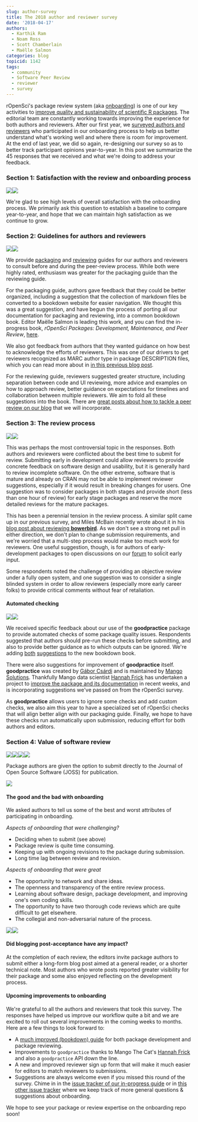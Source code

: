 ```yaml
---
slug: author-survey
title: The 2018 author and reviewer survey
date: '2018-04-17'
authors:
  - Karthik Ram
  - Noam Ross
  - Scott Chamberlain
  - Maëlle Salmon
categories: blog
topicid: 1142
tags:
  - community
  - Software Peer Review
  - reviewer
  - survey
---
```


rOpenSci's package review system (aka
[onboarding](https://github.com/ropensci/software-review/)) is one of our key
activities to [improve quality and sustainability of scientific R
packages](https://ropensci.org/blog/2017/09/01/nf-softwarereview/). The
editorial team are constantly working towards improving the experience
for both authors and reviewers. After our first year, we [surveyed
authors and
reviewers](https://ropensci.org/blog/2016/03/28/software-review/) who
participated in our onboarding process to help us better understand
what's working well and where there is room for improvement. At the end
of last year, we did so again, re-designing our survey so as to better
track participant opinions year-to-year. In this post we summarize the
45 responses that we received and what we're doing to address your
feedback.

### Section 1: Satisfaction with the review and onboarding process

![](https://i.imgur.com/x4ICORq.png)![](https://i.imgur.com/pUF0kS0.png)

We're glad to see high levels of overall satisfaction with the
onboarding process. We primarily ask this question to establish a
baseline to compare year-to-year, and hope that we can maintain high
satisfaction as we continue to grow.

###  Section 2: Guidelines for authors and reviewers

![](https://i.imgur.com/Vx0HtQ9.png)![](https://i.imgur.com/N6rYblm.png)

We provide
[packaging](https://ropensci.github.io/dev_guide/building.html)
and
[reviewing](https://ropensci.github.io/dev_guide/reviewerguide.html)
guides for our authors and reviewers to consult before and during the
peer-review process. While both were highly rated, enthusiasm was
greater for the packaging guide than the reviewing guide.

For the packaging guide, authors gave feedback that they could be better
organized, including a suggestion that the collection of markdown files
be converted to a bookdown website for easier navigation. We thought
this was a great suggestion, and have begun the process of porting all
our documentation for packaging and reviewing, into a common bookdown
book. Editor Maëlle Salmon is leading this work, and you can find the
in-progress book, *rOpenSci Packages: Development, Maintenance, and Peer
Review*, [here](https://ropensci.github.io/dev_guide/).

We also got feedback from authors that they wanted guidance on how best
to acknowledge the efforts of reviewers. This was one of our drivers to
get reviewers recognized as MARC author type in package DESCRIPTION
files, which you can read more about in [in this previous blog
post](https://ropensci.org/blog/2018/03/16/thanking-reviewers-in-metadata/).

For the reviewing guide, reviewers suggested greater structure,
including separation between code and UI reviewing, more advice and
examples on how to approach review, better guidance on expectations for
timelines and collaboration between multiple reviewers. We aim to fold
all these suggestions into the book. There are [great posts about how to
tackle a peer review on our blog](https://ropensci.org/tags/reviewer/)
that we will incorporate.

### Section 3: The review process


![](https://i.imgur.com/zNSsW2V.png)![](https://i.imgur.com/noxbYih.png)

This was perhaps the most controversial topic in the responses. Both
authors and reviewers were conflicted about the best time to submit for
review. Submitting early in development could allow reviewers to provide
concrete feedback on software design and usability, but it is generally
hard to review incomplete software. On the other extreme, software that
is mature and already on CRAN may not be able to implement reviewer
suggestions, especially if it would result in breaking changes for
users. One suggestion was to consider packages in both stages and
provide short (less than one hour of review) for early stage packages
and reserve the more detailed reviews for the mature packages.

This has been a perennial tension in the review process. A similar split
came up in our previous survey, and Miles McBain recently wrote about it
in his [blog post about reviewing
**bowerbird**](https://milesmcbain.xyz/ropensci-onboarding2/). As we
don't see a strong net pull in either direction, we don't plan to change
submission requirements, and we're worried that a multi-step process
would make too much work for reviewers. One useful suggestion, though,
is for authors of early-development packages to open discussions on our
[forum](http://discuss.ropensci.org/) to solicit early input.

Some respondents noted the challenge of providing an objective review
under a fully open system, and one suggestion was to consider a single
blinded system in order to allow reviewers (especially more early career
folks) to provide critical comments without fear of retaliation.

#### Automated checking

![](https://i.imgur.com/boRl02k.png)![](https://i.imgur.com/NGtsJpX.png)

We received specific feedback about our use of the **goodpractice**
package to provide automated checks of some package quality issues.
Respondents suggested that authors should pre-run these checks before
submitting, and also to provide better guidance as to which outputs can
be ignored. We're adding
[both](https://github.com/ropenscilabs/dev_guide/issues/12)
[suggestions](https://github.com/ropenscilabs/dev_guide/issues/11) to
the new bookdown book.

There were also suggestions for improvement of **goodpractice** itself.
**goodpractice** was created by [Gábor Csárdi](http://gaborcsardi.org/)
and is maintained by [Mango
Solutions](https://www.mango-solutions.com/). Thankfully Mango data
scientist [Hannah
Frick](https://rladies.org/united-kingdom-rladies/name/hannah-frick/)
has undertaken a project to [improve the package and its
documentation](https://github.com/MangoTheCat/goodpractice/commits/master)
in recent weeks, and is incorporating suggestions we've passed on from
the rOpenSci survey.

As **goodpractice** allows users to ignore some checks and add custom
checks, we also aim this year to have a specialized set of rOpenSci
checks that will align better align with our packaging guide. Finally,
we hope to have these checks run automatically upon submission, reducing
effort for both authors and editors.

### Section 4: Value of software review


![](https://i.imgur.com/TFSA7RZ.png)![](https://i.imgur.com/GME7Kny.png)![](https://i.imgur.com/WPNhiLS.png)![](https://i.imgur.com/plB1hoL.png)

Package authors are given the option to submit directly to the Journal
of Open Source Software (JOSS) for publication.

![](https://i.imgur.com/gE6PNRf.png)

#### The good and the bad with onboarding

We asked authors to tell us some of the best and worst attributes of
participating in onboarding.

*Aspects of onboarding that were challenging?*

-   Deciding when to submit (see above)
-   Package review is quite time consuming.
-   Keeping up with ongoing revisions to the package during submission.
-   Long time lag between review and revision.

*Aspects of onboarding that were great*

-   The opportunity to network and share ideas.
-   The openness and transparency of the entire review process.
-   Learning about software design, package development, and improving
    one's own coding skills.
-   The opportunity to have two thorough code reviews which are quite
    difficult to get elsewhere.
-   The collegial and non-adversarial nature of the process.

![](https://i.imgur.com/YtgnBO0.png)![](https://i.imgur.com/2cBNR2z.png)

#### Did blogging post-acceptance have any impact?

At the completion of each review, the editors invite package authors to
submit either a long-form blog post aimed at a general reader, or a
shorter technical note. Most authors who wrote posts reported greater
visibility for their package and some also enjoyed reflecting on the
development process.

#### Upcoming improvements to onboarding

We're grateful to all the authors and reviewers that took this survey.
The responses have helped us improve our workflow quite a bit and we are
excited to roll out several improvements in the coming weeks to months.
Here are a few things to look forward to:

-   A [much improved (bookdown)
    guide](https://github.com/ropenscilabs/dev_guide) for both package
    development and package reviewing.
-   Improvements to `goodpractice` thanks to Mango The Cat's [Hannah
    Frick](https://rladies.org/united-kingdom-rladies/name/hannah-frick/)
    and also a `goodpractice` API down the line.
-   A new and improved reviewer sign up form that will make it much
    easier for editors to match reviewers to submissions.
-   Suggestions are always welcome even if you missed this round of the
    survey. Chime in in the [issue tracker of our in-progress
    guide](https://github.com/ropenscilabs/dev_guide/issues) or in [this
    other issue
    tracker](https://github.com/ropensci/software-review-meta/issues) where
    we keep track of more general questions & suggestions about
    onboarding.

We hope to see your package or review expertise on the onboarding repo
soon!

